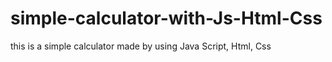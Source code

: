 # simple-calculator-with-Js-Html-Css
this is a simple calculator made by using Java Script, Html, Css
